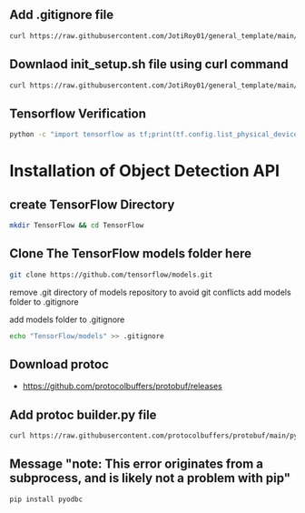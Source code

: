 ## Add .gitignore file
```bash
curl https://raw.githubusercontent.com/JotiRoy01/general_template/main/.gitignore > .gitignore
```
## Downlaod init_setup.sh file using curl command
```bash
curl https://raw.githubusercontent.com/JotiRoy01/general_template/main/init_setup.sh > init_setup.sh
```
## Tensorflow Verification
```bash
python -c "import tensorflow as tf;print(tf.config.list_physical_devices('CPU'))"
``` 
# Installation of Object Detection API

## create TensorFlow Directory
```bash
mkdir TensorFlow && cd TensorFlow
```
## Clone The TensorFlow models folder here
```bash
git clone https://github.com/tensorflow/models.git
```
remove .git directory of models repository to avoid git conflicts
add models folder to .gitignore

add models folder to .gitignore
```bash
echo "TensorFlow/models" >> .gitignore
```
## Download protoc 
- https://github.com/protocolbuffers/protobuf/releases

## Add protoc builder.py file
```bash
curl https://raw.githubusercontent.com/protocolbuffers/protobuf/main/python/google/protobuf/internal/builder.py > env\Lib\site-packages\google\protobuf\internal
```
## Message "note: This error originates from a subprocess, and is likely not a problem with pip"
```bash
pip install pyodbc
```